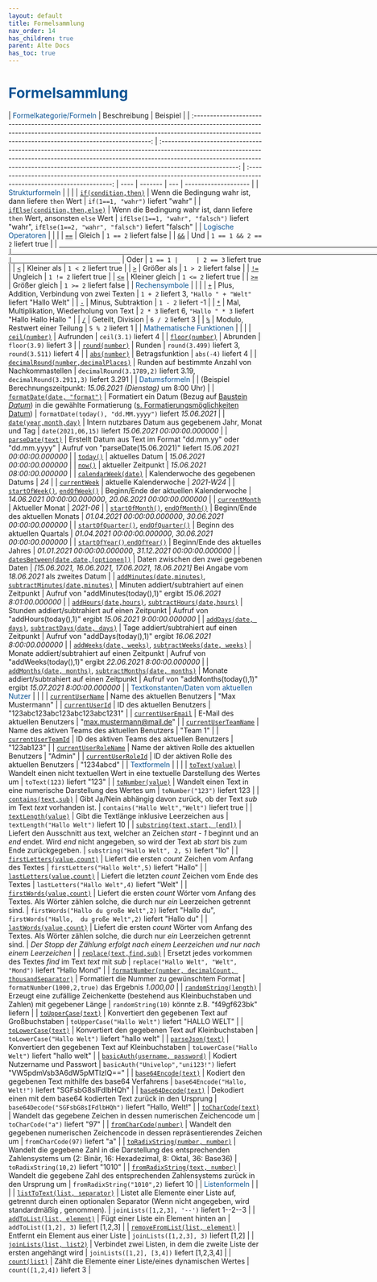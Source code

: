 ```yaml
---
layout: default
title: Formelsammlung
nav_order: 14
has_children: true
parent: Alte Docs
has_toc: true
---
```


# <span style="color:#0b5394">**Formelsammlung**</span>

|                                                                                   <span style="color:#0b5394">Formelkategorie/Formeln</span>                                                                                    |                                                                                                                             Beschreibung                                                                                                                             |                                                       Beispiel                                                       |
| :-----------------------------------------------------------------------------------------------------------------------------------------------------------------------------------------------------------------------------: | :------------------------------------------------------------------------------------------------------------------------------------------------------------------------------------------------------------------------------------------------------------------: | :------------------------------------------------------------------------------------------------------------------: | ---- | ------- | --- | -------------------- |
|                                                                                       <span style="color:#0b5394">Strukturformeln</span>                                                                                        |                                                                                                                            <span></span>                                                                                                                             |                                                    <span></span>                                                     |
|                                                                        [`if(condition,then)`](/docs/formulas/childs/other-formulas.html#strukturformel)                                                                         |                                                                                                        Wenn die Bedingung wahr ist, dann liefere `then` Wert                                                                                                         |                                          `if(1==1, "wahr")` liefert "wahr"                                           |
|                                                                    [`ifElse(condition,then,else)`](/docs/formulas/childs/other-formulas.html#strukturformel)                                                                    |                                                                                             Wenn die Bedingung wahr ist, dann liefere `then` Wert, ansonsten `else` Wert                                                                                             |          `ifElse(1==1, "wahr", "falsch")` liefert "wahr", `ifElse(1==2, "wahr", "falsch")` liefert "falsch"          |
|                                                                                     <span style="color:#0b5394">Logische Operatoren</span>                                                                                      |                                                                                                                            <span></span>                                                                                                                             |                                                    <span></span>                                                     |
|                                                                                  [`==`](/docs/formulas/childs/other-formulas.html#operatoren)                                                                                   |                                                                                                                                Gleich                                                                                                                                |                                                `1 == 2` liefert false                                                |
|                                                                                  [`&&`](/docs/formulas/childs/other-formulas.html#operatoren)                                                                                   |                                                                                                                                 Und                                                                                                                                  |                                           `1 == 1 && 2 == 2` liefert true                                            |
|                                                                                                               [`                                                                                                                |                                                                                                                                                                                                                                                                      |                               `](/docs/formulas/childs/other-formulas.html#operatoren)                               | Oder | `1 == 1 |     | 2 == 3` liefert true |
|                                                                                   [`<`](/docs/formulas/childs/other-formulas.html#operatoren)                                                                                   |                                                                                                                             Kleiner als                                                                                                                              |                                                 `1 < 2` liefert true                                                 |
|                                                                                   [`>`](/docs/formulas/childs/other-formulas.html#operatoren)                                                                                   |                                                                                                                              Größer als                                                                                                                              |                                                `1 > 2` liefert false                                                 |
|                                                                                  [`!=`](/docs/formulas/childs/other-formulas.html#operatoren)                                                                                   |                                                                                                                               Ungleich                                                                                                                               |                                                `1 != 2` liefert true                                                 |
|                                                                                  [`<=`](/docs/formulas/childs/other-formulas.html#operatoren)                                                                                   |                                                                                                                            Kleiner gleich                                                                                                                            |                                                `1 <= 2` liefert true                                                 |
|                                                                                  [`>=`](/docs/formulas/childs/other-formulas.html#operatoren)                                                                                   |                                                                                                                            Größer gleich                                                                                                                             |                                                `1 >= 2` liefert false                                                |
|                                                                                        <span style="color:#0b5394">Rechensymbole</span>                                                                                         |                                                                                                                            <span></span>                                                                                                                             |                                                    <span></span>                                                     |
|                                                                                 [`+`](/docs/formulas/childs/other-formulas.html#rechensymbole)                                                                                  |                                                                                                              Plus, Addition, Verbindung von zwei Texten                                                                                                              |                             `1 + 2` liefert 3, `"Hallo " + "Welt"` liefert "Hallo Welt"                              |
|                                                                                 [`-`](/docs/formulas/childs/other-formulas.html#rechensymbole)                                                                                  |                                                                                                                          Minus, Subtraktion                                                                                                                          |                                                  `1 - 2` liefert -1                                                  |
|                                                                                 [`*`](/docs/formulas/childs/other-formulas.html#rechensymbole)                                                                                  |                                                                                                              Mal, Multiplikation, Wiederholung von Text                                                                                                              |                            `2 * 3` liefert 6, `"Hallo " * 3` liefert "Hallo Hallo Hallo "                            |
|                                                                                 [`/`](/docs/formulas/childs/other-formulas.html#rechensymbole)                                                                                  |                                                                                                                          Geteilt, Division                                                                                                                           |                                                  `6 / 2` liefert 3                                                   |
|                                                                                 [`%`](/docs/formulas/childs/other-formulas.html#rechensymbole)                                                                                  |                                                                                                                    Modulo, Restwert einer Teilung                                                                                                                    |                                                  `5 % 2` liefert 1                                                   |
|                                                                                   <span style="color:#0b5394">Mathematische Funktionen</span>                                                                                   |                                                                                                                            <span></span>                                                                                                                             |                                                    <span></span>                                                     |
|                                                                           [`ceil(number)`](/docs/formulas/childs/number-formulas.html#zahlenformeln)                                                                            |                                                                                                                              Aufrunden                                                                                                                               |                                                `ceil(3.1)` liefert 4                                                 |
|                                                                           [`floor(number)`](/docs/formulas/childs/number-formulas.html#zahlenformeln)                                                                           |                                                                                                                               Abrunden                                                                                                                               |                                                `floor(3.9)` liefert 3                                                |
|                                                                           [`round(number)`](/docs/formulas/childs/number-formulas.html#zahlenformeln)                                                                           |                                                                                                                                Runden                                                                                                                                |                                  `round(3.499)` liefert 3, `round(3.511)` liefert 4                                  |
|                                                                            [`abs(number)`](/docs/formulas/childs/number-formulas.html#zahlenformeln)                                                                            |                                                                                                                           Betragsfunktion                                                                                                                            |                                                 `abs(-4)` liefert 4                                                  |
|                                                                [`decimalRound(number,decimalPlaces)`](/docs/formulas/childs/number-formulas.html#zahlenformeln)                                                                 |                                                                                                           Runden auf bestimmte Anzahl von Nachkommastellen                                                                                                           |                    `decimalRound(3.1789,2)` liefert 3.19, `decimalRound(3.2911,3)` liefert 3.291                     |
|                                                                                        <span style="color:#0b5394">Datumsformeln</span>                                                                                         |                                                                                                                            <span></span>                                                                                                                             |                         (Beispiel Berechnungszeitpunkt: _15.06.2021 (Dienstag)_ um 8:00 Uhr)                         |
|                                                                       [`formatDate(date, "format")`](/docs/formulas/childs/date-formulas.html#formatdate)                                                                       | Formatiert ein Datum (Bezug auf [Baustein _Datum_](/docs/record-spec-settings/grand-childs-form/date.html)) in die gewählte Formatierung ([s. Formatierungsmöglichkeiten Datum](/docs/formulas/childs/date-formulas.html#formatierungsmöglichkeiten-bei-formatdate)) |                               `formatDate(today(), "dd.MM.yyyy")` liefert _15.06.2021_                               |
|                                                             [`date(year,month,day)`](/docs/formulas/childs/date-formulas.html#datumsformeln-zum-erzeugen-von-daten)                                                             |                                                                                                       Intern nutzbares Datum aus gegebenem Jahr, Monat und Tag                                                                                                       |                               `date(2021,06,15)` liefert _15.06.2021 00:00:00.000000_                                |
|                                                               [`parseDate(text)`](/docs/formulas/childs/date-formulas.html#datumsformeln-zum-erzeugen-von-daten)                                                                |                                                                                                    Erstellt Datum aus Text im Format "dd.mm.yy" oder "dd.mm.yyyy"                                                                                                    |                       Aufruf von "parseDate(15.06.2021)" liefert _15.06.2021 00:00:00.000000_                        |
|                                                                   [`today()`](/docs/formulas/childs/date-formulas.html#datumsformeln-zum-erzeugen-von-daten)                                                                    |                                                                                                                           aktuelles Datum                                                                                                                            |                                             _15.06.2021 00:00:00.000000_                                             |
|                                                                    [`now()`](/docs/formulas/childs/date-formulas.html#datumsformeln-zum-erzeugen-von-daten)                                                                     |                                                                                                                         aktueller Zeitpunkt                                                                                                                          |                                             _15.06.2021 08:00:00.000000_                                             |
|                                                                [`calendarWeek(date)`](/docs/formulas/childs/date-formulas.html#datumsformeln-zu-kalenderwochen)                                                                 |                                                                                                                  Kalenderwoche des gegebenen Datums                                                                                                                  |                                                         _24_                                                         |
|                                                                    [`currentWeek`](/docs/formulas/childs/date-formulas.html#datumsformeln-zu-kalenderwochen)                                                                    |                                                                                                                        aktuelle Kalenderwoche                                                                                                                        |                                                      _2021-W24_                                                      |
|                [`startOfWeek()`](/docs/formulas/childs/date-formulas.html#datumsformeln-zum-erzeugen-von-daten), [`endOfWeek()`](/docs/formulas/childs/date-formulas.html#datumsformeln-zum-erzeugen-von-daten)                 |                                                                                                               Beginn/Ende der aktuellen Kalenderwoche                                                                                                                |                              _14.06.2021 00:00:00.000000_, _20.06.2021 00:00:00.000000_                              |
|                                                                                                       [`currentMonth`]()                                                                                                        |                                                                                                                           Aktueller Monat                                                                                                                            |                                                      _2021-06_                                                       |
|               [`startOfMonth()`](/docs/formulas/childs/date-formulas.html#datumsformeln-zum-erzeugen-von-daten), [`endOfMonth()`](/docs/formulas/childs/date-formulas.html#datumsformeln-zum-erzeugen-von-daten)                |                                                                                                                   Beginn/Ende des aktuellen Monats                                                                                                                   |                              _01.04.2021 00:00:00.000000_, _30.06.2021 00:00:00.000000_                              |
|             [`startOfQuarter()`](/docs/formulas/childs/date-formulas.html#datumsformeln-zum-erzeugen-von-daten), [`endOfQuarter()`](/docs/formulas/childs/date-formulas.html#datumsformeln-zum-erzeugen-von-daten)              |                                                                                                                    Beginn des aktuellen Quartals                                                                                                                     |                              _01.04.2021 00:00:00.000000_, _30.06.2021 00:00:00.000000_                              |
|                 [`startOfYear()`](/docs/formulas/childs/date-formulas.html#datumsformeln-zum-erzeugen-von-daten),[`endOfYear()`](/docs/formulas/childs/date-formulas.html#datumsformeln-zum-erzeugen-von-daten)                 |                                                                                                                   Beginn/Ende des aktuelles Jahres                                                                                                                   |                              _01.01.2021 00:00:00.000000_, _31.12.2021 00:00:00.000000_                              |
|                                                             [`datesBetween(date,date,[optionen])`](/docs/formulas/childs/date-formulas.html#weitere-datumsformeln)                                                              |                                                                                                               Daten zwischen den zwei gegebenen Daten                                                                                                                |           _[15.06.2021, 16.06.2021, 17.06.2021, 18.06.2021]_ Bei Angabe vom _18.06.2021_ als zweites Datum           |
| [`addMinutes(date,minutes)`](/docs/formulas/childs/date-formulas.html#datumsformeln-zum-errechnen-von-daten), [`subtractMinutes(date,minutes)`](/docs/formulas/childs/date-formulas.html#datumsformeln-zum-errechnen-von-daten) |                                                                                                           Minuten addiert/subtrahiert auf einen Zeitpunkt                                                                                                            |                        Aufruf von "addMinutes(today(),1)" ergibt _15.06.2021 8:01:00.000000_                         |
|     [`addHours(date,hours)`](/docs/formulas/childs/date-formulas.html#datumsformeln-zum-errechnen-von-daten), [`subtractHours(date,hours)`](/docs/formulas/childs/date-formulas.html#datumsformeln-zum-errechnen-von-daten)     |                                                                                                           Stunden addiert/subtrahiert auf einen Zeitpunkt                                                                                                            |                         Aufruf von "addHours(today(),1)" ergibt _15.06.2021 9:00:00.000000_                          |
|      [`addDays(date, days)`](/docs/formulas/childs/date-formulas.html#datumsformeln-zum-errechnen-von-daten), [`subtractDays(date, days)`](/docs/formulas/childs/date-formulas.html#datumsformeln-zum-errechnen-von-daten)      |                                                                                                             Tage addiert/subtrahiert auf einen Zeitpunkt                                                                                                             |                          Aufruf von "addDays(today(),1)" ergibt _16.06.2021 8:00:00.000000_                          |
|    [`addWeeks(date, weeks)`](/docs/formulas/childs/date-formulas.html#datumsformeln-zum-errechnen-von-daten), [`subtractWeeks(date, weeks)`](/docs/formulas/childs/date-formulas.html#datumsformeln-zum-errechnen-von-daten)    |                                                                                                            Monate addiert/subtrahiert auf einen Zeitpunkt                                                                                                            |                         Aufruf von "addWeeks(today(),1)" ergibt _22.06.2021 8:00:00.000000_                          |
|  [`addMonths(date, months)`](/docs/formulas/childs/date-formulas.html#datumsformeln-zum-errechnen-von-daten), [`subtractMonths(date, months)`](/docs/formulas/childs/date-formulas.html#datumsformeln-zum-errechnen-von-daten)  |                                                                                                            Monate addiert/subtrahiert auf einen Zeitpunkt                                                                                                            |                         Aufruf von "addMonths(today(),1)" ergibt _15.07.2021 8:00:00.000000_                         |
|                                                                          <span style="color:#0b5394">Textkonstanten/Daten vom aktuellen Nutzer </span>                                                                          |                                                                                                                            <span></span>                                                                                                                             |                                                    <span></span>                                                     |
|                                                                          [`currentUserName`](/docs/formulas/childs/text-formulas.html#textkonstanten)                                                                           |                                                                                                                     Name des aktuellen Benutzers                                                                                                                     |                                                   "Max Mustermann"                                                   |
|                                                                           [`currentUserId`](/docs/formulas/childs/text-formulas.html#textkonstanten)                                                                            |                                                                                                                      ID des aktuellen Benutzers                                                                                                                      |                                            "123abc123abc123abc123abc1231"                                            |
|                                                                          [`currentUserEmail`](/docs/formulas/childs/text-formulas.html#textkonstanten)                                                                          |                                                                                                                    E-Mail des aktuellen Benutzers                                                                                                                    |                                               "max.mustermann@mail.de"                                               |
|                                                                        [`currentUserTeamName`](/docs/formulas/childs/text-formulas.html#textkonstanten)                                                                         |                                                                                                            Name des aktiven Teams des aktuellen Benutzers                                                                                                            |                                                       "Team 1"                                                       |
|                                                                         [`currentUserTeamId`](/docs/formulas/childs/text-formulas.html#textkonstanten)                                                                          |                                                                                                             ID des aktiven Teams des aktuellen Benutzers                                                                                                             |                                                      "123ab123"                                                      |
|                                                                        [`currentUserRoleName`](/docs/formulas/childs/text-formulas.html#textkonstanten)                                                                         |                                                                                                            Name der aktiven Rolle des aktuellen Benutzers                                                                                                            |                                                       "Admin"                                                        |
|                                                                         [`currentUserRoleId`](/docs/formulas/childs/text-formulas.html#textkonstanten)                                                                          |                                                                                                             ID der aktiven Rolle des aktuellen Benutzers                                                                                                             |                                                      "1234abcd"                                                      |
|                                                                                         <span style="color:#0b5394">Textformeln</span>                                                                                          |                                                                                                                            <span></span>                                                                                                                             |                                                    <span></span>                                                     |
|                                                                            [`toText(value)`](/docs/formulas/childs/text-formulas.html#textformeln-1)                                                                            |                                                                                           Wandelt einen nicht textuellen Wert in eine textuelle Darstellung des Wertes um                                                                                            |                                             `toText(123)` liefert "123"                                              |
|                                                                          [`toNumber(value)`](/docs/formulas/childs/number-formulas.html#zahlenformeln)                                                                          |                                                                                                   Wandelt einen Text in eine numerische Darstellung des Wertes um                                                                                                    |                                            `toNumber("123")` liefert 123                                             |
|                                                                      [`contains(text,sub)`](/docs/formulas/childs/text-formulas.html#textbezogene-formeln)                                                                      |                                                                                         Gibt Ja/Nein abhängig davon zurück, ob der Text _sub_ im Text _text_ vorhanden ist.                                                                                          |                                     `contains("Hallo Welt","Welt")` liefert true                                     |
|                                                                      [`textLength(value)`](/docs/formulas/childs/text-formulas.html#textbezogene-formeln)                                                                       |                                                                                                             Gibt die Textlänge inklusive Leerzeichen aus                                                                                                             |                                        `textLength("Hallo Welt")` liefert 10                                         |
|                                                                    [`substring(text,start, [end])`](/docs/formulas/childs/text-formulas.html#textformeln-1)                                                                     |                                           Liefert den Ausschnitt aus text, welcher an Zeichen _start - 1_ beginnt und an _end_ endet. Wird _end_ nicht angegeben, so wird der Text ab _start_ bis zum Ende zurückgegeben.                                            |                                    `substring("Hallo Welt", 2, 5)` liefert "llo"                                     |
|                                                                      [`firstLetters(value,count)`](/docs/formulas/childs/text-formulas.html#textformeln-1)                                                                      |                                                                                                       Liefert die ersten _count_ Zeichen vom Anfang des Textes                                                                                                       |                                    `firstLetters("Hallo Welt",5)` liefert "Hallo"                                    |
|                                                                      [`lastLetters(value,count)`](/docs/formulas/childs/text-formulas.html#textformeln-1)                                                                       |                                                                                                       Liefert die letzten _count_ Zeichen vom Ende des Textes                                                                                                        |                                     `lastLetters("Hallo Welt",4)` liefert "Welt"                                     |
|                                                                       [`firstWords(value,count)`](/docs/formulas/childs/text-formulas.html#textformeln-1)                                                                       |                                                                  Liefert die ersten _count_ Wörter vom Anfang des Textes. Als Wörter zählen solche, die durch nur _ein_ Leerzeichen getrennt sind.                                                                   | `firstWords("Hallo du große Welt",2)` liefert "Hallo du", `firstWords("Hallo,  du große Welt",2)` liefert "Hallo du" |
|                                                                       [`lastWords(value,count)`](/docs/formulas/childs/text-formulas.html#textformeln-1)                                                                        |                                                                  Liefert die ersten _count_ Wörter vom Anfang des Textes. Als Wörter zählen solche, die durch nur _ein_ Leerzeichen getrennt sind.                                                                   |                _Der Stopp der Zählung erfolgt nach einem Leerzeichen und nur nach einem Leerzeichen_                 |
|                                                                       [`replace(text,find,sub)`](/docs/formulas/childs/text-formulas.html#textformeln-1)                                                                        |                                                                                                  Ersetzt jedes vorkommen des Textes _find_ im Text _text_ mit _sub_                                                                                                  |                             `replace("Hallo Welt", "Welt", "Mond")` liefert "Hallo Mond"                             |
|                                                        [`formatNumber(number, decimalCount, thousandSeparator)`](/docs/formulas/childs/text-formulas.html#textformeln-1)                                                        |                                                                                                             Formatiert die Nummer zu gewünschtem Format                                                                                                              |                                 `formatNumber(1000,2,true)` das Ergebnis _1.000,00_                                  |
|                                                                        [`randomString(length)`](/docs/formulas/childs/text-formulas.html#textformeln-1)                                                                         |                                                                                  Erzeugt eine zufällige Zeichenkette (bestehend aus Kleinbuchstaben und Zahlen) mit gegebener Länge                                                                                  |                                 `randomString(10)` könnte z.B. "f49gf623bk" liefern                                  |
|                                                                          [`toUpperCase(text)`](/docs/formulas/childs/text-formulas.html#textformeln-1)                                                                          |                                                                                                          Konvertiert den gegebenen Text auf Großbuchstaben                                                                                                           |                                   `toUpperCase("Hallo Welt")` liefert "HALLO WELT"                                   |
|                                                                          [`toLowerCase(text)`](/docs/formulas/childs/text-formulas.html#textformeln-1)                                                                          |                                                                                                          Konvertiert den gegebenen Text auf Kleinbuchstaben                                                                                                          |                                   `toLowerCase("Hallo Welt")` liefert "hallo welt"                                   |
|                                                                           [`parseJson(text)`](/docs/formulas/childs/text-formulas.html#textformeln-1)                                                                           |                                                                                                          Konvertiert den gegebenen Text auf Kleinbuchstaben                                                                                                          |                                   `toLowerCase("Hallo Welt")` liefert "hallo welt"                                   |
|                                                                    [`basicAuth(username, password)`](/docs/formulas/childs/text-formulas.html#textformeln-1)                                                                    |                                                                                                                   Kodiert Nutzername und Passwort                                                                                                                    |                         `basicAuth("Univelop","uni123!")` liefert "VW5pdmVsb3A6dW5pMTIzIQ=="                         |
|                                                                         [`base64Encode(text)`](/docs/formulas/childs/text-formulas.html#textformeln-1)                                                                          |                                                                                                      Kodiert den gegebenen Text mithilfe des base64 Verfahrens                                                                                                       |                              `base64Encode("Hallo, Welt!")` liefert "SGFsbG8sIFdlbHQh"                               |
|                                                                         [`base64Decode(text)`](/docs/formulas/childs/text-formulas.html#textformeln-1)                                                                          |                                                                                                 Dekodiert einen mit dem base64 kodierten Text zurück in den Ursprung                                                                                                 |                              `base64Decode("SGFsbG8sIFdlbHQh")` liefert "Hallo, Welt!"                               |
|                                                                          [`toCharCode(text)`](/docs/formulas/childs/text-formulas.html#textformeln-1)                                                                           |                                                                                                  Wandelt das gegebene Zeichen in dessen numerischen Zeichencode um                                                                                                   |                                            `toCharCode("a")` liefert "97"                                            |
|                                                                        [`fromCharCode(number)`](/docs/formulas/childs/text-formulas.html#textformeln-1)                                                                         |                                                                                         Wandelt den gegebenen numerischen Zeichencode in dessen repräsentierendes Zeichen um                                                                                         |                                            `fromCharCode(97)` liefert "a"                                            |
|                                                                    [`toRadixString(number, number)`](/docs/formulas/childs/text-formulas.html#textformeln-1)                                                                    |                                                                  Wandelt die gegebene Zahl in die Darstellung des entsprechenden Zahlensystems um (2: Binär, 16: Hexadezimal, 8: Oktal, 36: Base36)                                                                  |                                         `toRadixString(10,2)` liefert "1010"                                         |
|                                                                    [`fromRadixString(text, number)`](/docs/formulas/childs/text-formulas.html#textformeln-1)                                                                    |                                                                                         Wandelt die gegebene Zahl des entsprechenden Zahlensystems zurück in den Ursprung um                                                                                         |                                        `fromRadixString("1010",2)` liefert 10                                        |
|                                                                                        <span style="color:#0b5394">Listenformeln </span>                                                                                        |                                                                                                                            <span></span>                                                                                                                             |                                                    <span></span>                                                     |
|                                                                            [`listToText(list, separator)`](/docs/formulas/childs/list-formulas.html)                                                                            |                                                               Listet alle Elemente einer Liste auf, getrennt durch einen optionalen Separator (Wenn nicht angegeben, wird standardmäßig _,_ genommen).                                                               |                                      `joinLists([1,2,3], '--')` liefert 1--2--3                                      |
|                                                                             [`addToList(list, element)`](/docs/formulas/childs/list-formulas.html)                                                                              |                                                                                                                Fügt einer Liste ein Element hinten an                                                                                                                |                                        `addToList([1,2], 3)` liefert [1,2,3]                                         |
|                                                                           [`removeFromList(list, element)`](/docs/formulas/childs/list-formulas.html)                                                                           |                                                                                                                 Entfernt ein Element aus einer Liste                                                                                                                 |                                        `joinLists([1,2,3], 3)` liefert [1,2]                                         |
|                                                                              [`joinLists(list, list2)`](/docs/formulas/childs/list-formulas.html)                                                                               |                                                                                               Verbindet zwei Listen, in dem die zweite Liste der ersten angehängt wird                                                                                               |                                     `joinLists([1,2], [3,4])` liefert [1,2,3,4]                                      |
|                                                                            [`count(list)`](/docs/formulas/childs/number-formulas.html#zahlenformeln)                                                                            |                                                                                                       Zählt die Elemente einer Liste/eines dynamischen Wertes                                                                                                        |                                              `count([1,2,4])` liefert 3                                              |
